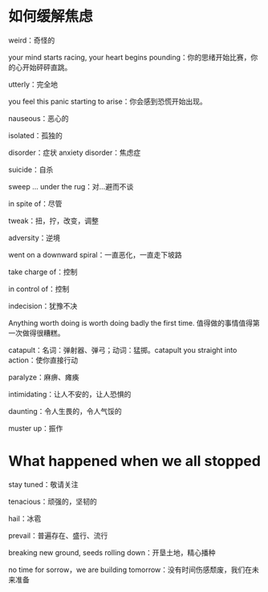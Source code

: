 # 如何缓解焦虑

weird：奇怪的

your mind starts racing, your heart begins pounding：你的思绪开始比赛，你的心开始砰砰直跳。

utterly：完全地

you feel this panic starting to arise：你会感到恐慌开始出现。

nauseous：恶心的

isolated：孤独的

disorder：症状  anxiety disorder：焦虑症

suicide：自杀

sweep ... under the rug：对...避而不谈

in spite of：尽管

tweak：扭，拧，改变，调整

adversity：逆境

went on a downward spiral：一直恶化，一直走下坡路

take charge of：控制

in control of：控制

indecision：犹豫不决

Anything worth doing is worth doing badly the first time. 值得做的事情值得第一次做得很糟糕。

catapult：名词：弹射器、弹弓；动词：猛掷。catapult you straight into action：使你直接行动

paralyze：麻痹、瘫痪

intimidating：让人不安的，让人恐惧的

daunting：令人生畏的，令人气馁的

muster up：振作

# What happened when we all stopped

stay tuned：敬请关注

tenacious：顽强的，坚韧的

hail：冰雹

prevail：普遍存在、盛行、流行

breaking new ground, seeds rolling down：开垦土地，精心播种

no time for sorrow，we are building tomorrow：没有时间伤感颓废，我们在未来准备



